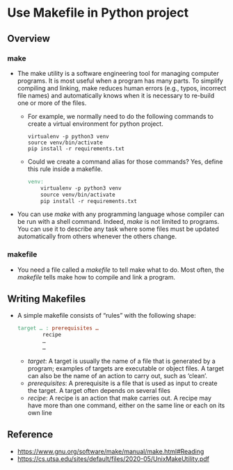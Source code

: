 # Use Makefile in Python project

## Overview

### make
- The make utility is a software engineering tool for managing computer programs. It is most useful when a program has many parts. To simplify compiling and linking, make reduces human errors (e.g., typos, incorrect file names) and automatically knows when it is necessary to re-build one or more of the files.
    - For example, we normally need to do the following commands to create a virtual environment for python project.

        ```python3
        virtualenv -p python3 venv
        source venv/bin/activate
        pip install -r requirements.txt
        ```
    - Could we create a command alias for those commands? Yes, define this rule inside a makefile.
        ```makefile
        venv:
            virtualenv -p python3 venv
            source venv/bin/activate
            pip install -r requirements.txt
        ```

- You can use *make* with any programming language whose compiler can be run with a shell command. Indeed, *make* is not limited to programs. You can use it to describe any task where some files must be updated automatically from others whenever the others change.

### makefile

- You need a file called a *makefile* to tell make what to do. Most often, the *makefile* tells make how to compile and link a program.


## Writing Makefiles

- A simple makefile consists of “rules” with the following shape:

    ```makefile
    target … : prerequisites …
            recipe
            …
            …
    ```

    - *target*: A target is usually the name of a file that is generated by a program; examples of targets are executable or object files. A target can also be the name of an action to carry out, such as ‘clean’.
    - *prerequisites*: A prerequisite is a file that is used as input to create the target. A target often depends on several files
    - *recipe*: A recipe is an action that make carries out. A recipe may have more than one command, either on the same line or each on its own line




## Reference

- https://www.gnu.org/software/make/manual/make.html#Reading
- https://cs.utsa.edu/sites/default/files/2020-05/UnixMakeUtility.pdf